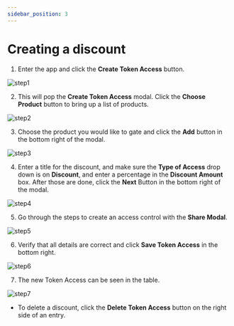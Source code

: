 ```yaml
---
sidebar_position: 3
---
```


# Creating a discount

1. Enter the app and click the **Create Token Access** button.

![step1](/img/shopify_create_discount/shopify_create_discount_1.png)

2. This will pop the **Create Token Access** modal.  Click the **Choose Product** button to bring up a list of products.

![step2](/img/shopify_create_discount/shopify_create_discount_2.png)

3. Choose the product you would like to gate and click the **Add** button in the bottom right of the modal.

![step3](/img/shopify_create_discount/shopify_create_discount_3.png)

4. Enter a title for the discount, and make sure the **Type of Access** drop down is on **Discount**, and enter a percentage in the **Discount Amount** box.  After those are done, click the **Next** Button in the bottom right of the modal.

![step4](/img/shopify_create_discount/shopify_create_discount_4.png)

5. Go through the steps to create an access control with the **Share Modal**.

![step5](/img/shopify_create_discount/shopify_create_discount_5.png)

6. Verify that all details are correct and click **Save Token Access** in the bottom right.

![step6](/img/shopify_create_discount/shopify_create_discount_6.png)

7. The new Token Access can be seen in the table.

![step7](/img/shopify_create_discount/shopify_create_discount_7.png)

- To delete a discount, click the **Delete Token Access** button on the right side of an entry.
